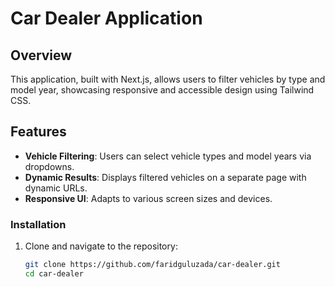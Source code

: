 # Car Dealer Application

## Overview

This application, built with Next.js, allows users to filter vehicles by type and model year, showcasing responsive and accessible design using Tailwind CSS.

## Features

- **Vehicle Filtering**: Users can select vehicle types and model years via dropdowns.
- **Dynamic Results**: Displays filtered vehicles on a separate page with dynamic URLs.
- **Responsive UI**: Adapts to various screen sizes and devices.


### Installation

1. Clone and navigate to the repository:
   ```bash
   git clone https://github.com/faridguluzada/car-dealer.git
   cd car-dealer
